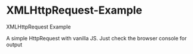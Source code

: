 # XMLHttpRequest-Example
XMLHttpRequest Example

A simple HttpRequest with vanilla JS.
Just check the browser console for output
